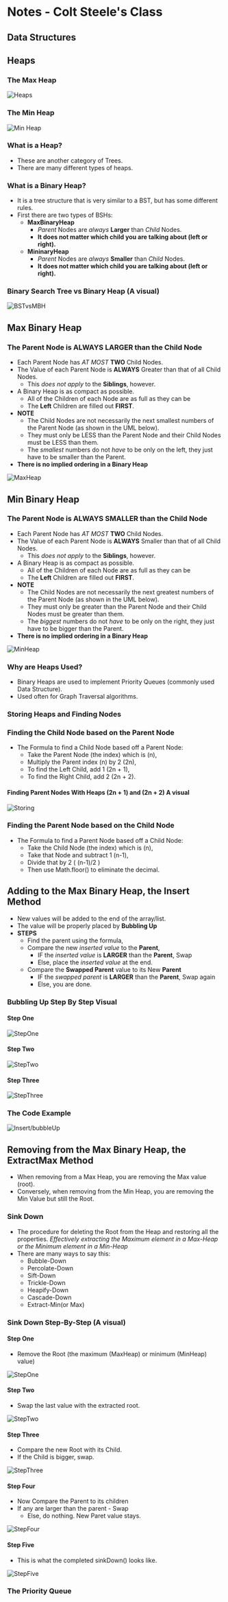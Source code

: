 # **Notes - Colt Steele's Class**

## **Data Structures**

## **Heaps**

### The Max Heap

![Heaps](./UMLs/MaxHeap.png)

### The Min Heap

![Min Heap](./UMLs/MinHeap.png)

### **What is a Heap?**

- These are another category of Trees.
- There are many different types of heaps.

### **What is a Binary Heap?**

- It is a tree structure that is very similar to a BST, but has some different rules.
- First there are two types of BSHs:
  - **MaxBinaryHeap**
    - *Parent* Nodes are *always* **Larger** than *Child* Nodes.
    - **It does not matter which child you are talking about (left or right).**
  - **MininaryHeap**
    - *Parent* Nodes are *always* **Smaller** than *Child* Nodes.
    - **It does not matter which child you are talking about (left or right).**

### Binary Search Tree vs Binary Heap (A visual)

![BSTvsMBH](./UMLs/BSTvsMBH.png)

## **Max Binary Heap**

### **The Parent Node is ALWAYS LARGER than the Child Node**

- Each Parent Node has *AT MOST* **TWO** Child Nodes.
- The Value of each Parent Node is **ALWAYS** Greater than that of all Child Nodes.
  - This *does not apply* to the **Siblings**, however.
- A Binary Heap is as compact as possible.
  - All of the Children of each Node are as full as they can be
  - The **Left** Children are filled out **FIRST**.
- **NOTE**
  - The Child Nodes are not necessarily the next smallest numbers of the Parent Node (as shown in the UML below).
  - They must only be LESS than the Parent Node and their Child Nodes must be LESS than them.
  - The *smallest* numbers do not *have* to be only on the left, they just have to be smaller than the Parent.
- **There is no implied ordering in a Binary Heap**

![MaxHeap](./UMLs/MaxHeap.png)

## **Min Binary Heap**

### **The Parent Node is ALWAYS SMALLER than the Child Node**

- Each Parent Node has *AT MOST* **TWO** Child Nodes.
- The Value of each Parent Node is **ALWAYS** Smaller than that of all Child Nodes.
  - This *does not apply* to the **Siblings**, however.
- A Binary Heap is as compact as possible.
  - All of the Children of each Node are as full as they can be
  - The **Left** Children are filled out **FIRST**.
- **NOTE**
  - The Child Nodes are not necessarily the next greatest numbers of the Parent Node (as shown in the UML below).
  - They must only be greater than the Parent Node and their Child Nodes must be greater than them.
  - The *biggest* numbers do not *have* to be only on the right, they just have to be bigger than the Parent.
- **There is no implied ordering in a Binary Heap**

![MinHeap](./UMLs/MinHeap.png)

### Why are Heaps Used?

- Binary Heaps are used to implement Priority Queues (commonly used Data Structure).
- Used often for Graph Traversal algorithms.

### Storing Heaps and Finding Nodes

### Finding the Child Node based on the Parent Node

- The Formula to find a Child Node based off a Parent Node:
  - Take the Parent Node (the index) which is (n),
  - Multiply the Parent index (n) by 2 (2n),
  - To find the Left Child, add 1 (2n + 1),
  - To find the Right Child, add 2 (2n + 2).

#### Finding Parent Nodes With Heaps (2n + 1) and (2n + 2) A visual

![Storing](./UMLs/storingHeaps.png)

### Finding the Parent Node based on the Child Node

- The Formula to find a Parent Node based off a Child Node:
  - Take the Child Node (the index) which is (n),
  - Take that Node and subtract 1 (n-1),
  - Divide that by 2 ( (n-1)/2 )
  - Then use Math.floor() to eliminate the decimal.

## **Adding to the Max Binary Heap, the Insert Method**

- New values will be added to the end of the array/list.
- The value will be properly placed by **Bubbling Up**
- **STEPS**
  - Find the parent using the formula,
  - Compare the new *inserted value* to the **Parent**,
    - IF the *inserted value* is **LARGER** than the **Parent**, Swap
    - Else, place the *inserted value* at the end.
  - Compare the **Swapped Parent** value to its New **Parent**
    - IF the *swapped parent* is **LARGER** than the **Parent**, Swap again
    - Else, you are done.

### **Bubbling Up Step By Step Visual**

#### Step One

![StepOne](./UMLs/BubbleUp1.png)

#### Step Two

![StepTwo](./UMLs/BubbleUp2.png)

#### Step Three

![StepThree](UMLs/BubbleUp3.png)

### **The Code Example**

![Insert/bubbleUp](./UMLs/insertCode.png)

## **Removing from the Max Binary Heap, the ExtractMax Method**

- When removing from a Max Heap, you are removing the Max value (root).
- Conversely, when removing from the Min Heap, you are removing the Min Value but still the Root.

### Sink Down

- The procedure for deleting the Root from the Heap and restoring all the properties.
*Effectively extracting the Maximum element in a Max-Heap or the Minimum element in a Min-Heap*
- There are many ways to say this:
  - Bubble-Down
  - Percolate-Down
  - Sift-Down
  - Trickle-Down
  - Heapify-Down
  - Cascade-Down
  - Extract-Min(or Max)

### Sink Down Step-By-Step (A visual)

#### Step One

- Remove the Root (the maximum (MaxHeap) or minimum (MinHeap) value)

![StepOne](./UMLs/extract1.png)

#### Step Two

- Swap the last value with the extracted root.

![StepTwo](./UMLs/extract2.png)

#### Step Three

- Compare the new Root with its Child.
- If the Child is bigger, swap.

![StepThree](./UMLs/extract4.png)

#### Step Four

- Now Compare the Parent to its children
-  If any are larger than the parent - Swap
   -  Else, do nothing. New Paret value stays.
  
![StepFour](./UMLs/extract5.png)

#### Step Five

- This is what the completed sinkDown() looks like.

![StepFive](UMLs/extract6.png)

### The Priority Queue

